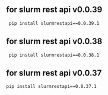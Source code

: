 ## for slurm rest api v0.0.39

```shell
 pip install slurmrestapi==0.0.39.1
```

## for slurm rest api v0.0.38

```shell
 pip install slurmrestapi==0.0.38.1
```

## for slurm rest api v0.0.37

```shell
pip install slurmrestapi==0.0.37.1
```
